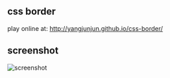 ## css border 

play online at: http://yangjunjun.github.io/css-border/

## screenshot

![screenshot](https://raw.githubusercontent.com/yangjunjun/css-border/master/screenshot.png)

